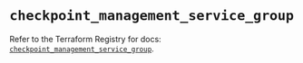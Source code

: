 # `checkpoint_management_service_group`

Refer to the Terraform Registry for docs: [`checkpoint_management_service_group`](https://registry.terraform.io/providers/checkpointsw/checkpoint/2.11.0/docs/resources/management_service_group).
